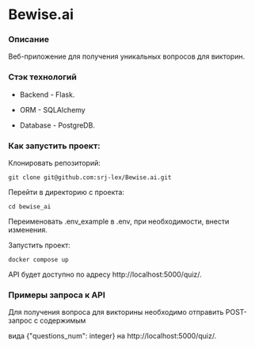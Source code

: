 # Bewise.ai

### Описание

Веб-приложение для получения уникальных вопросов для викторин.

### Стэк технологий
  
- Backend - Flask.
  
- ORM - SQLAlchemy

- Database - PostgreDB.

### Как запустить проект:

Клонировать репозиторий:

```
git clone git@github.com:srj-lex/Bewise.ai.git
```
Перейти в директорию с проекта:
```
cd bewise_ai
```
Переименовать .env_example в .env, при необходимости, внести изменения.

Запустить проект:
```
docker compose up
```
API будет доступно по адресу http://localhost:5000/quiz/.

### Примеры запроса к API

Для получения вопроса для викторины необходимо отправить POST-запрос с содержимым

вида {"questions_num": integer} на http://localhost:5000/quiz/.

